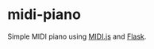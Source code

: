 midi-piano
==========

Simple MIDI piano using [MIDI.js](https://github.com/mudcube/MIDI.js) and [Flask](http://flask.pocoo.org/).
